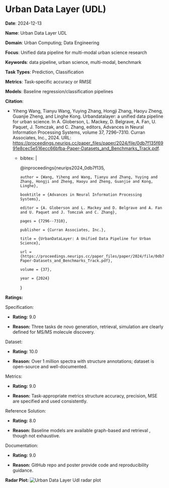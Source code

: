 # Urban Data Layer (UDL)


**Date**: 2024-12-13


**Name**: Urban Data Layer  UDL 


**Domain**: Urban Computing; Data Engineering


**Focus**: Unified data pipeline for multi-modal urban science research


**Keywords**: data pipeline, urban science, multi-modal, benchmark


**Task Types**: Prediction, Classification


**Metrics**: Task-specific accuracy or RMSE


**Models**: Baseline regression/classification pipelines


**Citation**:


- Yiheng Wang, Tianyu Wang, Yuying Zhang, Hongji Zhang, Haoyu Zheng, Guanjie Zheng, and Linghe Kong. Urbandatalayer: a unified data pipeline for urban science. In A. Globerson, L. Mackey, D. Belgrave, A. Fan, U. Paquet, J. Tomczak, and C. Zhang, editors, Advances in Neural Information Processing Systems, volume 37, 7296–7310. Curran Associates, Inc., 2024. URL: https://proceedings.neurips.cc/paper_files/paper/2024/file/0db7f135f6991e8cec5e516ecc66bfba-Paper-Datasets_and_Benchmarks_Track.pdf.

  - bibtex: |

      @inproceedings{neurips2024_0db7f135,

        author = {Wang, Yiheng and Wang, Tianyu and Zhang, Yuying and Zhang, Hongji and Zheng, Haoyu and Zheng, Guanjie and Kong, Linghe},

        booktitle = {Advances in Neural Information Processing Systems},

        editor = {A. Globerson and L. Mackey and D. Belgrave and A. Fan and U. Paquet and J. Tomczak and C. Zhang},

        pages = {7296--7310},

        publisher = {Curran Associates, Inc.},

        title = {UrbanDataLayer: A Unified Data Pipeline for Urban Science},

        url = {https://proceedings.neurips.cc/paper_files/paper/2024/file/0db7f135f6991e8cec5e516ecc66bfba-Paper-Datasets_and_Benchmarks_Track.pdf},

        volume = {37},

        year = {2024}

      }



**Ratings:**


Specification:


  - **Rating:** 9.0


  - **Reason:** Three tasks  de novo generation, retrieval, simulation  are clearly defined for MS/MS molecule discovery.


Dataset:


  - **Rating:** 10.0


  - **Reason:** Over 1 million spectra with structure annotations; dataset is open-source and well-documented.


Metrics:


  - **Rating:** 9.0


  - **Reason:** Task-appropriate metrics  structure accuracy, precision, MSE  are specified and used consistently.


Reference Solution:


  - **Rating:** 8.0


  - **Reason:** Baseline models are available  graph-based and retrieval , though not exhaustive.


Documentation:


  - **Rating:** 9.0


  - **Reason:** GitHub repo and poster provide code and reproducibility guidance.


**Radar Plot:**
 ![Urban Data Layer Udl radar plot](../../tex/images/urban_data_layer_udl_radar.png)